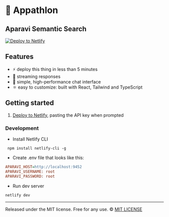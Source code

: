 # 🤖 Appathlon

## Aparavi Semantic Search

[![Deploy to Netlify](https://www.netlify.com/img/deploy/button.svg)](https://app.netlify.com/start/deploy?repository=https://github.com/mtorres-aparavi/appathlon)

## Features

- ⚡ deploy this thing in less than 5 minutes
- 🚀 streaming responses
- 💯 simple, high-performance chat interface
- ⚛️ easy to customize: built with React, Tailwind and TypeScript

## Getting started
1. [Deploy to Netlify](https://app.netlify.com/start/deploy?repository=https://github.com/mtorres-aparavi/appathlon),
   pasting the API key when prompted


### Development

- Install Netlify CLI
```shell
 npm install netlify-cli -g
 ```
- Create .env file that looks like this:
```ini
APARAVI_HOST=http://localhost:9452
APARAVI_USERNAME: root
APARAVI_PASSWORD: root
```

- Run dev server
```shell
netlify dev
```

---
Released under the MIT license. Free for any use. ©
[MIT LICENSE](LICENSE.md)
  
